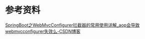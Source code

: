 











# 参考资料

[SpringBoot之WebMvcConfigurer拦截器的常用使用详解_aop会导致webmvcconfigurer失效么-CSDN博客](https://blog.csdn.net/JAVA_MHH/article/details/120651297)